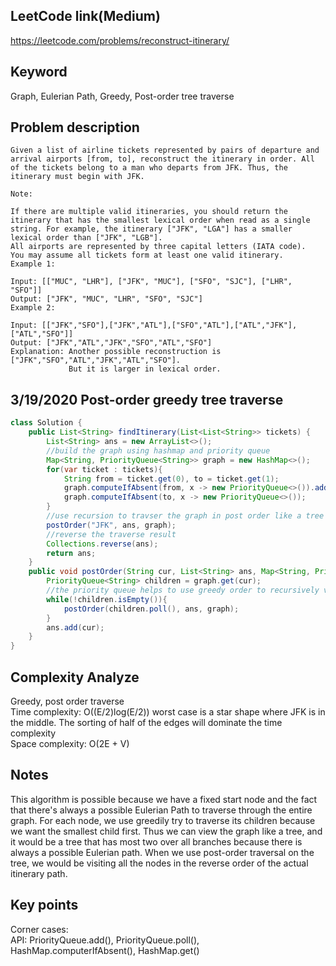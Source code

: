 ## LeetCode link(Medium)
https://leetcode.com/problems/reconstruct-itinerary/

## Keyword
Graph, Eulerian Path, Greedy, Post-order tree traverse

## Problem description
```
Given a list of airline tickets represented by pairs of departure and arrival airports [from, to], reconstruct the itinerary in order. All of the tickets belong to a man who departs from JFK. Thus, the itinerary must begin with JFK.

Note:

If there are multiple valid itineraries, you should return the itinerary that has the smallest lexical order when read as a single string. For example, the itinerary ["JFK", "LGA"] has a smaller lexical order than ["JFK", "LGB"].
All airports are represented by three capital letters (IATA code).
You may assume all tickets form at least one valid itinerary.
Example 1:

Input: [["MUC", "LHR"], ["JFK", "MUC"], ["SFO", "SJC"], ["LHR", "SFO"]]
Output: ["JFK", "MUC", "LHR", "SFO", "SJC"]
Example 2:

Input: [["JFK","SFO"],["JFK","ATL"],["SFO","ATL"],["ATL","JFK"],["ATL","SFO"]]
Output: ["JFK","ATL","JFK","SFO","ATL","SFO"]
Explanation: Another possible reconstruction is ["JFK","SFO","ATL","JFK","ATL","SFO"].
             But it is larger in lexical order.
```
## 3/19/2020 Post-order greedy tree traverse

```java
class Solution {
    public List<String> findItinerary(List<List<String>> tickets) {
        List<String> ans = new ArrayList<>();
        //build the graph using hashmap and priority queue
        Map<String, PriorityQueue<String>> graph = new HashMap<>();
        for(var ticket : tickets){
            String from = ticket.get(0), to = ticket.get(1);
            graph.computeIfAbsent(from, x -> new PriorityQueue<>()).add(to);
            graph.computeIfAbsent(to, x -> new PriorityQueue<>());
        }
        //use recursion to travser the graph in post order like a tree
        postOrder("JFK", ans, graph);
        //reverse the traverse result
        Collections.reverse(ans);
        return ans;
    }
    public void postOrder(String cur, List<String> ans, Map<String, PriorityQueue<String>> graph){
        PriorityQueue<String> children = graph.get(cur);
        //the priority queue helps to use greedy order to recursively visit children
        while(!children.isEmpty()){
            postOrder(children.poll(), ans, graph);
        }
        ans.add(cur);
    }
}
```

## Complexity Analyze
Greedy, post order traverse\
Time complexity: O((E/2)log(E/2)) worst case is a star shape where JFK is in the middle. The sorting of half of the edges will dominate the time complexity\
Space complexity: O(2E + V)

## Notes
This algorithm is possible because we have a fixed start node and the fact that there's always a possible Eulerian Path to traverse through the entire graph. For each node, we use greedily try to traverse its children because we want the smallest child first. Thus we can view the graph like a tree, and it would be a tree that has most two over all branches because there is always a possible Eulerian path. When we use post-order traversal on the tree, we would be visiting all the nodes in the reverse order of the actual itinerary path.

## Key points
Corner cases:\
API: PriorityQueue.add(), PriorityQueue.poll(), HashMap.computerIfAbsent(), HashMap.get()

